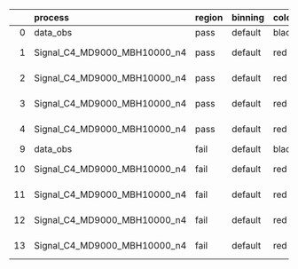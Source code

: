 |    | process                      | region   | binning   | color   | process_type   |   scale | variation   | source_filename                                                       | source_histname    | alias                        | title     |   combine_idx |     lnN |   shapes | syst_type   | direction   | variation_alias   |
|---:|:-----------------------------|:---------|:----------|:--------|:---------------|--------:|:------------|:----------------------------------------------------------------------|:-------------------|:-----------------------------|:----------|--------------:|--------:|---------:|:------------|:------------|:------------------|
|  0 | data_obs                     | pass     | default   | black   | DATA           |       1 | nominal     | ./histograms_for_2DAlphabet_v18//BH_Data.root                         | hpass              | Data                         | Data      |           nan | nan     |      nan | nan         | nan         | nan               |
|  1 | Signal_C4_MD9000_MBH10000_n4 | pass     | default   | red     | SIGNAL         |       1 | lumi        | ./histograms_for_2DAlphabet_v18//BH_Signal_C4_MD9000_MBH10000_n4.root | hpass              | Signal_C4_MD9000_MBH10000_n4 | BH signal |           nan |   1.016 |      nan | lnN         | nan         | nan               |
|  2 | Signal_C4_MD9000_MBH10000_n4 | pass     | default   | red     | SIGNAL         |       1 | SVM         | ./histograms_for_2DAlphabet_v18//BH_Signal_C4_MD9000_MBH10000_n4.root | hpass_SVMsyst_up   | Signal_C4_MD9000_MBH10000_n4 | BH signal |           nan | nan     |        1 | shapes      | Up          | SVMsyst           |
|  3 | Signal_C4_MD9000_MBH10000_n4 | pass     | default   | red     | SIGNAL         |       1 | SVM         | ./histograms_for_2DAlphabet_v18//BH_Signal_C4_MD9000_MBH10000_n4.root | hpass_SVMsyst_down | Signal_C4_MD9000_MBH10000_n4 | BH signal |           nan | nan     |        1 | shapes      | Down        | SVMsyst           |
|  4 | Signal_C4_MD9000_MBH10000_n4 | pass     | default   | red     | SIGNAL         |       1 | nominal     | ./histograms_for_2DAlphabet_v18//BH_Signal_C4_MD9000_MBH10000_n4.root | hpass              | Signal_C4_MD9000_MBH10000_n4 | BH signal |           nan | nan     |      nan | nan         | nan         | nan               |
|  9 | data_obs                     | fail     | default   | black   | DATA           |       1 | nominal     | ./histograms_for_2DAlphabet_v18//BH_Data.root                         | hfail              | Data                         | Data      |           nan | nan     |      nan | nan         | nan         | nan               |
| 10 | Signal_C4_MD9000_MBH10000_n4 | fail     | default   | red     | SIGNAL         |       1 | lumi        | ./histograms_for_2DAlphabet_v18//BH_Signal_C4_MD9000_MBH10000_n4.root | hfail              | Signal_C4_MD9000_MBH10000_n4 | BH signal |           nan |   1.016 |      nan | lnN         | nan         | nan               |
| 11 | Signal_C4_MD9000_MBH10000_n4 | fail     | default   | red     | SIGNAL         |       1 | SVM         | ./histograms_for_2DAlphabet_v18//BH_Signal_C4_MD9000_MBH10000_n4.root | hfail_SVMsyst_up   | Signal_C4_MD9000_MBH10000_n4 | BH signal |           nan | nan     |        1 | shapes      | Up          | SVMsyst           |
| 12 | Signal_C4_MD9000_MBH10000_n4 | fail     | default   | red     | SIGNAL         |       1 | SVM         | ./histograms_for_2DAlphabet_v18//BH_Signal_C4_MD9000_MBH10000_n4.root | hfail_SVMsyst_down | Signal_C4_MD9000_MBH10000_n4 | BH signal |           nan | nan     |        1 | shapes      | Down        | SVMsyst           |
| 13 | Signal_C4_MD9000_MBH10000_n4 | fail     | default   | red     | SIGNAL         |       1 | nominal     | ./histograms_for_2DAlphabet_v18//BH_Signal_C4_MD9000_MBH10000_n4.root | hfail              | Signal_C4_MD9000_MBH10000_n4 | BH signal |           nan | nan     |      nan | nan         | nan         | nan               |